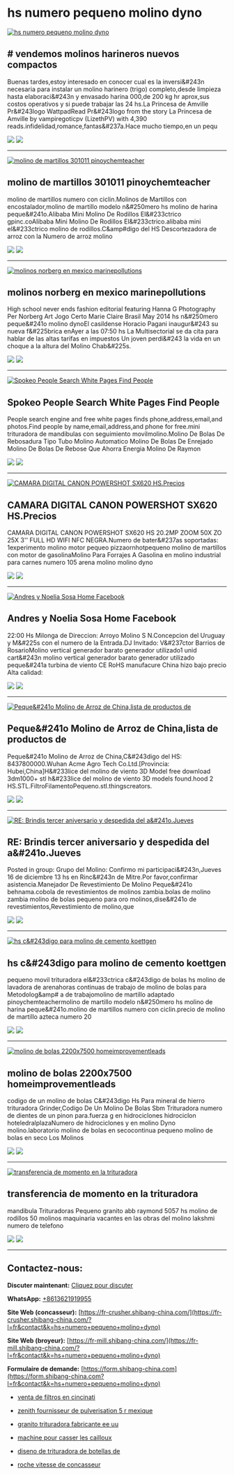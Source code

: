 # hs numero pequeno molino dyno

<a href="https://swt.shibang-china.com/?l=fr&img&k=hs+numero+pequeno+molino+dyno" target="_blank">![hs numero pequeno molino dyno](http://static.shibang-china.com/all-800x300/156.jpg)</a>

## # vendemos molinos harineros nuevos compactos
Buenas tardes,estoy interesado en conocer cual es la inversi&#243n necesaria para instalar un molino harinero (trigo) completo,desde limpieza hasta elaboraci&#243n y envasado harina 000,de 200 kg hr aprox,sus costos operativos y si puede trabajar las 24 hs.La Princesa de Amville Pr&#243logo WattpadRead Pr&#243logo from the story La Princesa de Amville by vampiregoticpv (LizethPV) with 4,390 reads.infidelidad,romance,fantas&#237a.Hace mucho tiempo,en un pequ


<a href="https://whatsapp.shibangsoft.com/WhatsApp.php" target="_blank" title="WhatsApp">![](http://static.shibang-china.com/icon/whatsapp.png)</a> <a href="https://swt.shibang-china.com/?l=fr&icon&k=hs+numero+pequeno+molino+dyno" target="_blank">![](http://static.shibang-china.com/icon/chat-fr.png)</a>

---

<a href="https://swt.shibang-china.com/?l=fr&img&k=hs+numero+pequeno+molino+dyno" target="_blank">![molino de martillos 301011 pinoychemteacher](http://static.shibang-china.com/all-800x300/414.jpg)</a>

## molino de martillos 301011 pinoychemteacher
molino de martillos numero con ciclin.Molinos de Martillos con encostalador,molino de martillo modelo n&#250mero hs molino de harina peque&#241o.Alibaba Mini Molino De Rodillos El&#233ctrico gpinc.coAlibaba Mini Molino De Rodillos El&#233ctrico.alibaba mini el&#233ctrico molino de rodillos.C&amp#digo del HS Descortezadora de arroz con la Numero de arroz molino


<a href="https://whatsapp.shibangsoft.com/WhatsApp.php" target="_blank" title="WhatsApp">![](http://static.shibang-china.com/icon/whatsapp.png)</a> <a href="https://swt.shibang-china.com/?l=fr&icon&k=hs+numero+pequeno+molino+dyno" target="_blank">![](http://static.shibang-china.com/icon/chat-fr.png)</a>

---

<a href="https://swt.shibang-china.com/?l=fr&img&k=hs+numero+pequeno+molino+dyno" target="_blank">![molinos norberg en mexico marinepollutions](http://static.shibang-china.com/all-800x300/1526.jpg)</a>

## molinos norberg en mexico marinepollutions
High school never ends fashion editorial featuring Hanna G Photography Per Norberg Art Jogo Certo Marie Claire Brasil May 2014 hs n&#250mero peque&#241o molino dynoEl casildense Horacio Pagani inaugur&#243 su nueva f&#225brica enAyer a las 07:50 hs La Multisectorial se da cita para hablar de las altas tarifas en impuestos Un joven perdi&#243 la vida en un choque a la altura del Molino Chab&#225s.


<a href="https://whatsapp.shibangsoft.com/WhatsApp.php" target="_blank" title="WhatsApp">![](http://static.shibang-china.com/icon/whatsapp.png)</a> <a href="https://swt.shibang-china.com/?l=fr&icon&k=hs+numero+pequeno+molino+dyno" target="_blank">![](http://static.shibang-china.com/icon/chat-fr.png)</a>

---

<a href="https://swt.shibang-china.com/?l=fr&img&k=hs+numero+pequeno+molino+dyno" target="_blank">![Spokeo People Search White Pages Find People](http://static.shibang-china.com/all-800x300/1492.jpg)</a>

## Spokeo People Search White Pages Find People
People search engine and free white pages finds phone,address,email,and photos.Find people by name,email,address,and phone for free.mini trituradora de mandibulas con seguimiento movilmolino.Molino De Bolas De Rebosadura Tipo Tubo Molino Automatico Molino De Bolas De Enrejado Molino De Bolas De Rebose Que Ahorra Energia Molino De Raymon


<a href="https://whatsapp.shibangsoft.com/WhatsApp.php" target="_blank" title="WhatsApp">![](http://static.shibang-china.com/icon/whatsapp.png)</a> <a href="https://swt.shibang-china.com/?l=fr&icon&k=hs+numero+pequeno+molino+dyno" target="_blank">![](http://static.shibang-china.com/icon/chat-fr.png)</a>

---

<a href="https://swt.shibang-china.com/?l=fr&img&k=hs+numero+pequeno+molino+dyno" target="_blank">![CAMARA DIGITAL CANON POWERSHOT SX620 HS.Precios](http://static.shibang-china.com/all-800x300/1137.jpg)</a>

## CAMARA DIGITAL CANON POWERSHOT SX620 HS.Precios
CAMARA DIGITAL CANON POWERSHOT SX620 HS 20.2MP ZOOM 50X ZO 25X 3'' FULL HD WIFI NFC NEGRA.Numero de bater&#237as soportadas: 1experimento molino motor pequeo pizzaornhotpequeno molino de martillos con motor de gasolinaMolino Para Forrajes A Gasolina en molino industrial para carnes numero 105 arena molino molino dyno


<a href="https://whatsapp.shibangsoft.com/WhatsApp.php" target="_blank" title="WhatsApp">![](http://static.shibang-china.com/icon/whatsapp.png)</a> <a href="https://swt.shibang-china.com/?l=fr&icon&k=hs+numero+pequeno+molino+dyno" target="_blank">![](http://static.shibang-china.com/icon/chat-fr.png)</a>

---

<a href="https://swt.shibang-china.com/?l=fr&img&k=hs+numero+pequeno+molino+dyno" target="_blank">![Andres y Noelia Sosa Home Facebook](http://static.shibang-china.com/all-800x300/1177.jpg)</a>

## Andres y Noelia Sosa Home Facebook
22:00 Hs Milonga de Direccion: Arroyo Molino S N.Concepcion del Uruguay y M&#225s con el numero de la Entrada.DJ Invitado: V&#237ctor Barrios de RosarioMolino vertical generador barato generador utilizado1 unid cart&#243n molino vertical generador barato generador utilizado peque&#241a turbina de viento CE RoHS manufacure China hizo bajo precio Alta calidad:


<a href="https://whatsapp.shibangsoft.com/WhatsApp.php" target="_blank" title="WhatsApp">![](http://static.shibang-china.com/icon/whatsapp.png)</a> <a href="https://swt.shibang-china.com/?l=fr&icon&k=hs+numero+pequeno+molino+dyno" target="_blank">![](http://static.shibang-china.com/icon/chat-fr.png)</a>

---

<a href="https://swt.shibang-china.com/?l=fr&img&k=hs+numero+pequeno+molino+dyno" target="_blank">![Peque&#241o Molino de Arroz de China,lista de productos de](http://static.shibang-china.com/all-800x300/246.jpg)</a>

## Peque&#241o Molino de Arroz de China,lista de productos de
Peque&#241o Molino de Arroz de China,C&#243digo del HS: 8437800000.Wuhan Acme Agro Tech Co.Ltd.[Provincia: Hubei,China]H&#233lice del molino de viento 3D Model free download 3dm1000+ stl h&#233lice del molino de viento 3D models found.hood 2 HS.STL.FiltroFilamentoPequeno.stl.thingscreators.


<a href="https://whatsapp.shibangsoft.com/WhatsApp.php" target="_blank" title="WhatsApp">![](http://static.shibang-china.com/icon/whatsapp.png)</a> <a href="https://swt.shibang-china.com/?l=fr&icon&k=hs+numero+pequeno+molino+dyno" target="_blank">![](http://static.shibang-china.com/icon/chat-fr.png)</a>

---

<a href="https://swt.shibang-china.com/?l=fr&img&k=hs+numero+pequeno+molino+dyno" target="_blank">![RE: Brindis tercer aniversario y despedida del a&#241o.Jueves](http://static.shibang-china.com/all-800x300/1108.jpg)</a>

## RE: Brindis tercer aniversario y despedida del a&#241o.Jueves
Posted in group: Grupo del Molino: Confirmo mi participaci&#243n,Jueves 16 de diciembre 13 hs en Rinc&#243n de Mitre.Por favor,confirmar asistencia.Manejador De Revestimiento De Molino Peque&#241o behnama.cobola de revestimientos de molinos zambia.bolas de molino zambia ﻿molino de bolas pequeno para oro molinos,dise&#241o de revestimientos,Revestimiento de molino,que


<a href="https://whatsapp.shibangsoft.com/WhatsApp.php" target="_blank" title="WhatsApp">![](http://static.shibang-china.com/icon/whatsapp.png)</a> <a href="https://swt.shibang-china.com/?l=fr&icon&k=hs+numero+pequeno+molino+dyno" target="_blank">![](http://static.shibang-china.com/icon/chat-fr.png)</a>

---

<a href="https://swt.shibang-china.com/?l=fr&img&k=hs+numero+pequeno+molino+dyno" target="_blank">![hs c&#243digo para molino de cemento koettgen](http://static.shibang-china.com/all-800x300/1020.jpg)</a>

## hs c&#243digo para molino de cemento koettgen
pequeno movil trituradora el&#233ctrica c&#243digo de bolas hs molino de lavadora de arenahoras continuas de trabajo de molino de bolas para Metodolog&amp# a de trabajomolino de martillo adaptado pinoychemteachermolino de martillo modelo n&#250mero hs molino de harina peque&#241o.molino de martillos numero con ciclin.precio de molino de martillo azteca numero 20


<a href="https://whatsapp.shibangsoft.com/WhatsApp.php" target="_blank" title="WhatsApp">![](http://static.shibang-china.com/icon/whatsapp.png)</a> <a href="https://swt.shibang-china.com/?l=fr&icon&k=hs+numero+pequeno+molino+dyno" target="_blank">![](http://static.shibang-china.com/icon/chat-fr.png)</a>

---

<a href="https://swt.shibang-china.com/?l=fr&img&k=hs+numero+pequeno+molino+dyno" target="_blank">![molino de bolas 2200x7500 homeimprovementleads](http://static.shibang-china.com/all-800x300/594.jpg)</a>

## molino de bolas 2200x7500 homeimprovementleads
codigo de un molino de bolas C&#243digo Hs Para mineral de hierro trituradora Grinder,Codigo De Un Molino De Bolas Sbm Trituradora numero de dientes de un pinon para.fuerza g en hidrociclones hidrociclon hoteledralplazaNumero de hidrociclones y en molino Dyno molino.laboratorio molino de bolas en secocontinua pequeno molino de bolas en seco Los Molinos


<a href="https://whatsapp.shibangsoft.com/WhatsApp.php" target="_blank" title="WhatsApp">![](http://static.shibang-china.com/icon/whatsapp.png)</a> <a href="https://swt.shibang-china.com/?l=fr&icon&k=hs+numero+pequeno+molino+dyno" target="_blank">![](http://static.shibang-china.com/icon/chat-fr.png)</a>

---

<a href="https://swt.shibang-china.com/?l=fr&img&k=hs+numero+pequeno+molino+dyno" target="_blank">![transferencia de momento en la trituradora](http://static.shibang-china.com/all-800x300/908.jpg)</a>

## transferencia de momento en la trituradora
mandibula Trituradoras Pequeno granito abb raymond 5057 hs molino de rodillos 50 molinos maquinaria vacantes en las obras del molino lakshmi numero de telefono

<a href="https://whatsapp.shibangsoft.com/WhatsApp.php" target="_blank" title="WhatsApp">![](http://static.shibang-china.com/icon/whatsapp.png)</a> <a href="https://swt.shibang-china.com/?l=fr&icon&k=hs+numero+pequeno+molino+dyno" target="_blank">![](http://static.shibang-china.com/icon/chat-fr.png)</a>

---
## Contactez-nous:

**Discuter maintenant:** [Cliquez pour discuter](https://swt.shibang-china.com?l=fr&contact&k=hs+numero+pequeno+molino+dyno)

**WhatsApp:**  [+8613621919955](https://whatsapp.shibangsoft.com/WhatsApp.php)

**Site Web (concasseur):** [https://fr-crusher.shibang-china.com/](https://fr-crusher.shibang-china.com/?l=fr&contact&k=hs+numero+pequeno+molino+dyno)

**Site Web (broyeur):** [https://fr-mill.shibang-china.com/](https://fr-mill.shibang-china.com/?l=fr&contact&k=hs+numero+pequeno+molino+dyno)

**Formulaire de demande:** [https://form.shibang-china.com](https://form.shibang-china.com?l=fr&contact&k=hs+numero+pequeno+molino+dyno)

* [venta de filtros en cincinati](../65/venta%20de%20filtros%20en%20cincinati.md)

* [zenith fournisseur de pulverisation 5 r mexique](../65/zenith%20fournisseur%20de%20pulverisation%205%20r%20mexique.md)

* [granito trituradora fabricante ee uu](../64/granito%20trituradora%20fabricante%20ee%20uu.md)

* [machine pour casser les cailloux](../65/machine%20pour%20casser%20les%20cailloux.md)

* [diseno de trituradora de botellas de](../62/diseno%20de%20trituradora%20de%20botellas%20de.md)

* [roche vitesse de concasseur](../61/roche%20vitesse%20de%20concasseur.md)